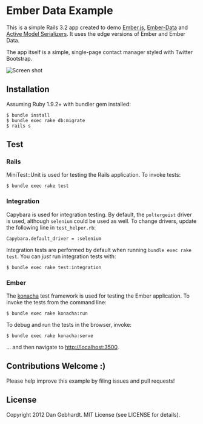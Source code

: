 # Ember Data Example

This is a simple Rails 3.2 app created to demo [Ember.js](https://github.com/emberjs/ember.js),
[Ember-Data](https://github.com/emberjs/data) and
[Active Model Serializers](https://github.com/rails-api/active_model_serializers).
It uses the edge versions of Ember and Ember Data.

The app itself is a simple, single-page contact manager styled with Twitter Bootstrap.

![Screen shot](https://raw.github.com/dgeb/ember_data_example/master/doc/ss.png)

## Installation

Assuming Ruby 1.9.2+ with bundler gem installed:

    $ bundle install
    $ bundle exec rake db:migrate
    $ rails s

## Test

### Rails

MiniTest::Unit is used for testing the Rails application. To invoke tests:

    $ bundle exec rake test

### Integration

Capybara is used for integration testing. By default, the `poltergeist` driver is used, although `selenium` could be used as well.
To change drivers, update the following line in `test_helper.rb`:

    Capybara.default_driver = :selenium

Integration tests are performed by default when running `bundle exec rake test`. You can *just* run integration tests with:

    $ bundle exec rake test:integration

### Ember

The [konacha](https://github.com/jfirebaugh/konacha) test framework is used for testing the Ember application.
To invoke the tests from the command line:

    $ bundle exec rake konacha:run

To debug and run the tests in the browser, invoke:

    $ bundle exec rake konacha:serve

... and then navigate to [http://localhost:3500](http://localhost:3500).

## Contributions Welcome :)

Please help improve this example by filing issues and pull requests!

## License

Copyright 2012 Dan Gebhardt. MIT License (see LICENSE for details).
